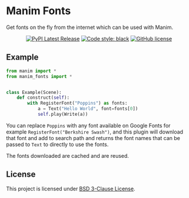 # Manim Fonts

Get fonts on the fly from the internet which can be used with Manim.

<p align="center">
    <a href="https://pypi.org/project/manim-fonts/"><img src="https://img.shields.io/pypi/v/manim-fonts.svg?style=flat-square&logo=pypi" alt="PyPI Latest Release"></a>
    <a href="https://github.com/psf/black"><img src="https://img.shields.io/badge/code%20style-black-000000.svg?style=flat-square" alt="Code style: black"></a>
    <a href="https://github.com/naveen521kk/manim-fonts/blob/main/LICENSE"><img alt="GitHub license" src="https://img.shields.io/github/license/naveen521kk/manim-fonts?style=flat-square"></a>
</p>

## Example

```py
from manim import *
from manim_fonts import *


class Example(Scene):
    def construct(self):
        with RegisterFont("Poppins") as fonts:
            a = Text("Hello World", font=fonts[0])
            self.play(Write(a))
```
You can replace `Poppins` with any font available on Google Fonts for example `RegisterFont("Berkshire Swash")`, and this plugin will download that font and add to search path and returns the font names that can be passed to `Text` to directly to use the fonts.

The fonts downloaded are cached and are reused.

## License

This project is licensed under [BSD 3-Clause License](https://choosealicense.com/licenses/bsd-3-clause/).
